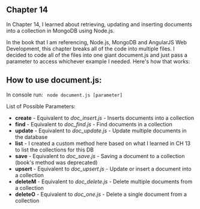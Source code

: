 Chapter 14
---
In Chapter 14, I learned about retrieving, updating and inserting documents into a collection in MongoDB using Node.js.

In the book that I am referencing, Node.js, MongoDB and AngularJS Web Development, this chapter breaks all of the code into multiple files. I decided to code all of the files into one giant document.js and just pass a parameter to access whichever example I needed. Here's how that works:

How to use document.js:
--
In console run: <code> node document.js [parameter] </code>

List of Possible Parameters:
* **create** - Equivalent to *doc_insert.js*  - Inserts documents into a collection
* **find** - Equivalent to *doc_find.js*  - Find documents in a collection
* **update** - Equivalent to *doc_update.js*  - Update multiple documents in the database
* **list** - I created a custom method here based on what I learned in CH 13 to list the collections for this DB
* **save** - Equivalent to *doc_save.js*  - Saving a document to a collection (book's method was deprecated)
* **upsert** - Equivalent to *doc_upsert.js*  - Update or insert a document into a collection
* **deleteM** - Equivalent to *doc_delete.js*  - Delete multiple documents from a collection
* **deleteO** - Equivalent to *doc_one.js*  - Delete a single document from a collection